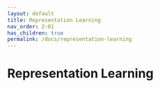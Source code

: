 ```yaml
---
layout: default
title: Representation Learning
nav_order: 2-01
has_children: true
permalink: /docs/representation-learning
---
```


# Representation Learning

